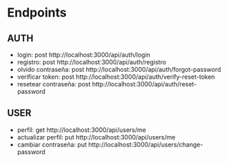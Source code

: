 # Endpoints

## AUTH

- login: post http://localhost:3000/api/auth/login
- registro: post http://localhost:3000/api/auth/registro
- olvido contraseña: post http://localhost:3000/api/auth/forgot-password
- verificar token: post http://localhost:3000/api/auth/verify-reset-token
- resetear contraseña: post http://localhost:3000/api/auth/reset-password

## USER

- perfil: get http://localhost:3000/api/users/me
- actualizar perfil: put http://localhost:3000/api/users/me
- cambiar contraseña: put http://localhost:3000/api/users/change-password
